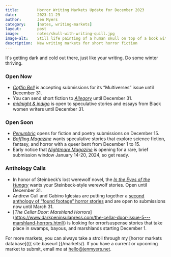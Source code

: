 ```yaml
---
title:        Horror Writing Markets Update for December 2023
date:         2023-11-29
author:       Jen Myers
category:     [notes, writing-markets]
layout:       post
image:        notes/skull-with-writing-quill.jpg
image-alt:    Still life painting of a human skull on top of a book with an overturned glass and a writing quill
description:  New writing markets for short horror fiction
---
```


It's getting dark and cold out there, just like your writing. Do some winter thriving.

### Open Now

- [_Coffin Bell_](https://coffinbell.submittable.com/submit) is accepting submissions for its “Multiverses” issue until December 31.
- You can send short fiction to [_Allegory_](https://www.allegoryezine.com/submissions) until December 31.
- [_midnight & indigo_](https://www.midnightandindigo.com/write-for-us/) is open to speculative stories and essays from Black women writers until December 31.

### Open Soon

- [_Penumbric_](https://www.penumbric.com/subs.html) opens for fiction and poetry submissions on December 15.
- [_Baffling Magazine_](https://www.bafflingmag.com/submissions) wants speculative stories that explore science fiction, fantasy, and horror with a queer bent from December 1 to 15.
- Early notice that [_Nightmare Magazine_](https://adamant.moksha.io/publication/7) is opening for a rare, brief submission window January 14-20, 2024, so get ready.

### Anthology Calls

- In honor of Steinbeck’s lost werewolf novel, the [_In the Eyes of the Hungry_](https://castaignepublishing.bigcartel.com/in-the-eyes-of-the-hungry-submissions) wants your Steinbeck-style werewolf stories. Open until December 31.
- Andrew Cull and Gabino Iglesias are putting together a [second anthology of “found footage” horror stories](https://twitter.com/andrewcull/status/1726411913448542270) and are open to submissions now until March 31.
- [_The Cellar Door: Marshland Horrors_](https://www.darkpeninsulapress.com/the-cellar-door-issue-5---marshland-horrors.html\) is looking for orror/suspense stories that take place in swamps, bayous, and marshlands starting December 1.

For more markets, you can always take a stroll through my [horror markets database]({{ site.baseurl }}/markets/). If you have a current or upcoming market to submit, email me at [hello@jenmyers.net](mailto:hello@jenmyers.net).
